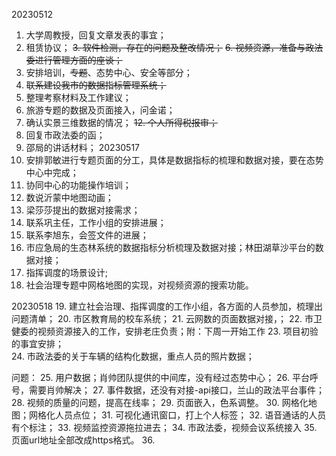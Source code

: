 
20230512
1. 大学周教授，回复文章发表的事宜；
2. 租赁协议；
~~3.  软件检测，存在的问题及整改情况；~~
~~6. 视频资源，准备与政法委进行管理方面的座谈；~~
3. 安排培训，~~专题~~、态势中心、安全等部分；
4. ~~联系建设我市的数据指标管理系统；~~
5. 整理考察材料及工作建议；
6. 旅游专题的数据及页面接入，问金诺；
7.  确认实景三维数据的情况；
~~12. 个人所得税报审；~~
8. 回复市政法委的函；
9. 邵局的讲话材料；
20230517
10. 安排郭敏进行专题页面的分工，具体是数据指标的梳理和数据对接，要在态势中心中完成；
11. 协同中心的功能操作培训；
12. 数说沂蒙中地图动画；
13. 梁莎莎提出的数据对接需求；
14. 联系巩主任，工作小组的安排进展；
15. 联系李旭东，会签文件的进展；
16. 市应急局的生态林系统的数据指标分析梳理及数据对接；林田湖草沙平台的数据对接；
17. 指挥调度的场景设计;
18. 社会治理专题中网格地图的实现，对视频资源的搜索功能。

20230518
19.  建立社会治理、指挥调度的工作小组，各方面的人员参加，梳理出问题清单；
20. 市区教育局的校车系统；
21. 云网数的页面数据对接，；
22.  市卫健委的视频资源接入的工作，安排老庄负责；附：下周一开始工作
23. 项目初验的事宜安排；    
24. 市政法委的关于车辆的结构化数据，重点人员的照片数据；

问题：
25. 用户数据；肖帅团队提供的中间库，没有经过态势中心；
26. 平台呼号，需要肖帅解决；
27. 事件数据，还没有对接-api接口，兰山的政法平台事件；
28. 视频的质量的问题，提高在线率；
29. 页面嵌入，色系调整。
30. 网格化地图；网格化人员点位；
31. 可视化通讯窗口，打上个人标签；
32. 语音通话的人员有个标注；
33. 视频监控资源拖拉进去；
34. 市政法委，视频会议系统接入
35. 页面url地址全部改成https格式。
36.  
<!--stackedit_data:
eyJoaXN0b3J5IjpbLTg3NTE3NzA4MiwtMjMyODgwNDg4LC00Mz
I0OTU1OTYsLTEwMTM3MDYwNCwyMDA3MTUwNDYzLC0zMjk1NzQ2
ODksLTg0NzE1MDg2MywzODU4Mjg3MzksLTExNjMxNjkyODMsLT
E4MTIxNDY0MjksMTQwNTE3ODg0OCwtMTkwNjg3NDA3MiwtMTY3
MzA2MTg4LC0yMDU5NTQ5MDYxXX0=
-->